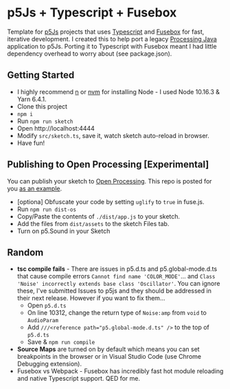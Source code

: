 # p5Js + Typescript + Fusebox
Template for [p5Js](https://p5js.org/) projects that uses [Typescript](http://www.typescriptlang.org) and [Fusebox](https://fuse-box.org) for fast, iterative development.  I created this to help port a legacy [Processing Java](https://processing.org) application to p5Js.  Porting it to Typescript with Fusebox meant I had little dependency overhead to worry about (see package.json).

## Getting Started
* I highly recommend [n](https://github.com/tj/n) or [nvm](https://github.com/creationix/nvm) for installing Node - I used Node 10.16.3 & Yarn 6.4.1.
* Clone this project
* `npm i`
* Run `npm run sketch`
* Open http://localhost:4444
* Modify `src/sketch.ts`, save it, watch sketch auto-reload in browser.
* Have fun!

## Publishing to Open Processing [Experimental]
You can publish your sketch to [Open Processing](https://www.openprocessing.org).  This repo is posted for you [as an example](https://www.openprocessing.org/sketch/561721).
* [optiona] Obfuscate your code by setting `uglify` to `true` in fuse.js.
* Run `npm run dist-os`
* Copy/Paste the contents of `./dist/app.js` to your sketch.
* Add the files from `dist/assets` to the sketch Files tab.
* Turn on p5.Sound in your Sketch

## Random
* **tsc compile fails** - There are issues in p5.d.ts and p5.global-mode.d.ts that cause compile errors `Cannot find name 'COLOR_MODE'`... and `Class 'Noise' incorrectly extends base class 'Oscillator'`.  You can ignore these, I've submitted Issues to p5js and they should be addressed in their next release.  However if you want to fix them...
  * Open `p5.d.ts`
  * On line 10312, change the return type of `Noise:amp` from `void` to `AudioParam`
  * Add `///<reference path="p5.global-mode.d.ts" />` to the top of `p5.d.ts`
  * Save & `npm run compile`
* **Source Maps** are turned on by default which means you can set breakpoints in the browser or in Visual Studio Code (use Chrome Debugging extension).
* Fusebox vs Webpack - Fusebox has incredibly fast hot module reloading and native Typescript support.  QED for me.
